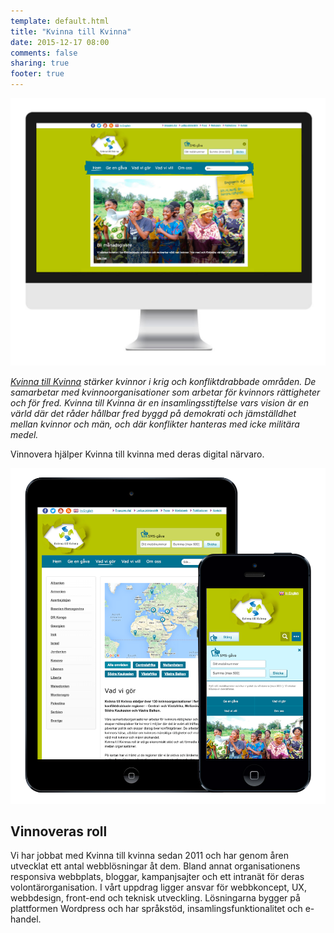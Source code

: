 ```yaml
---
template: default.html
title: "Kvinna till Kvinna"
date: 2015-12-17 08:00
comments: false
sharing: true
footer: true
---
```


![Skärmdump](/images/content/projects/kvinnatillkvinna/imac.png)

*[Kvinna till Kvinna][0] stärker kvinnor i krig och konfliktdrabbade områden. De samarbetar med kvinnoorganisationer som arbetar för kvinnors rättigheter och för fred. Kvinna till Kvinna är en insamlingsstiftelse vars vision är en värld där det råder hållbar fred byggd på demokrati och jämställdhet mellan kvinnor och män, och där konflikter hanteras med icke militära medel.*

Vinnovera hjälper Kvinna till kvinna med deras digital närvaro.

![Skärmdump](/images/content/projects/kvinnatillkvinna/devices.png)

## Vinnoveras roll

Vi har jobbat med Kvinna till kvinna sedan 2011 och har genom åren utvecklat ett antal webblösningar åt dem. Bland annat organisationens responsiva webbplats, bloggar, kampanjsajter och ett intranät för deras volontärorganisation. I vårt uppdrag ligger ansvar för webbkoncept, UX, webbdesign, front-end och teknisk utveckling. Lösningarna bygger på plattformen Wordpress och har språkstöd, insamlingsfunktionalitet och e-handel.

[0]: http://kvinnatillkvinna.se/